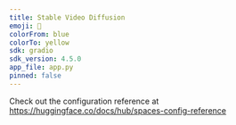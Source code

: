 ```yaml
---
title: Stable Video Diffusion
emoji: 🐨
colorFrom: blue
colorTo: yellow
sdk: gradio
sdk_version: 4.5.0
app_file: app.py
pinned: false
---
```


Check out the configuration reference at https://huggingface.co/docs/hub/spaces-config-reference
